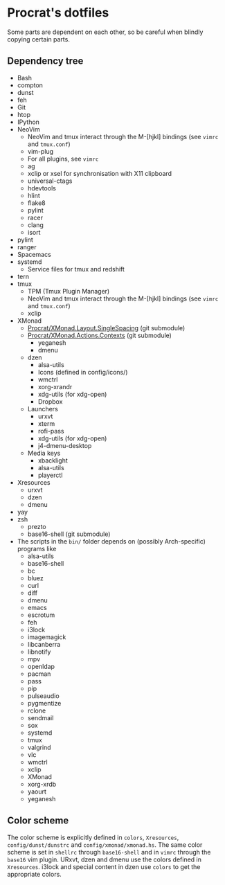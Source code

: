 Procrat's dotfiles
==================

Some parts are dependent on each other, so be careful when blindly copying
certain parts.


Dependency tree
---------------

- Bash
- compton
- dunst
- feh
- Git
- htop
- IPython
- NeoVim
  - NeoVim and tmux interact through the M-[hjkl] bindings (see `vimrc` and `tmux.conf`)
  - vim-plug
  - For all plugins, see `vimrc`
  - ag
  - xclip or xsel for synchronisation with X11 clipboard
  - universal-ctags
  - hdevtools
  - hlint
  - flake8
  - pylint
  - racer
  - clang
  - isort
- pylint
- ranger
- Spacemacs
- systemd
  - Service files for tmux and redshift
- tern
- tmux
  - TPM (Tmux Plugin Manager)
  - NeoVim and tmux interact through the M-[hjkl] bindings (see `vimrc` and `tmux.conf`)
  - xclip
- XMonad
  - [Procrat/XMonad.Layout.SingleSpacing](https://github.com/Procrat/xmonad-singlespacing) (git submodule)
  - [Procrat/XMonad.Actions.Contexts](https://github.com/Procrat/xmonad-contexts) (git submodule)
    - yeganesh
    - dmenu
  - dzen
    - alsa-utils
    - Icons (defined in config/icons/)
    - wmctrl
    - xorg-xrandr
    - xdg-utils (for xdg-open)
    - Dropbox
  - Launchers
    - urxvt
    - xterm
    - rofi-pass
    - xdg-utils (for xdg-open)
    - j4-dmenu-desktop
  - Media keys
    - xbacklight
    - alsa-utils
    - playerctl
- Xresources
  - urxvt
  - dzen
  - dmenu
- yay
- zsh
  - prezto
  - base16-shell (git submodule)
- The scripts in the `bin/` folder depends on (possibly Arch-specific) programs
  like
  - alsa-utils
  - base16-shell
  - bc
  - bluez
  - curl
  - diff
  - dmenu
  - emacs
  - escrotum
  - feh
  - i3lock
  - imagemagick
  - libcanberra
  - libnotify
  - mpv
  - openldap
  - pacman
  - pass
  - pip
  - pulseaudio
  - pygmentize
  - rclone
  - sendmail
  - sox
  - systemd
  - tmux
  - valgrind
  - vlc
  - wmctrl
  - xclip
  - XMonad
  - xorg-xrdb
  - yaourt
  - yeganesh


Color scheme
------------
The color scheme is explicitly defined in `colors`, `Xresources`,
`config/dunst/dunstrc` and `config/xmonad/xmonad.hs`. The same color scheme is
set in `shellrc` through `base16-shell` and in `vimrc` through the `base16` vim
plugin. URxvt, dzen and dmenu use the colors defined in `Xresources`. i3lock and
special content in dzen use `colors` to get the appropriate colors.
